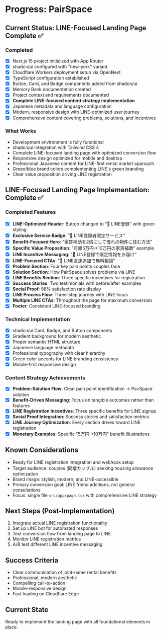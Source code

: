 # Progress: PairSpace

## Current Status: LINE-Focused Landing Page Complete ✅

### Completed
- [x] Next.js 15 project initialized with App Router
- [x] shadcn/ui configured with "new-york" variant
- [x] Cloudflare Workers deployment setup via OpenNext
- [x] TypeScript configuration established
- [x] Button, Card, and Badge components added from shadcn/ui
- [x] Memory Bank documentation created
- [x] Project context and requirements documented
- [x] **Complete LINE-focused content strategy implementation**
- [x] Japanese metadata and language configuration
- [x] Modern, responsive design with LINE-optimized user journey
- [x] Comprehensive content covering problems, solutions, and incentives

### What Works
- Development environment is fully functional
- shadcn/ui integration with Tailwind CSS 4
- Complete LINE-focused landing page with optimized conversion flow
- Responsive design optimized for mobile and desktop
- Professional Japanese content for LINE-first rental market approach
- Green/blue brand colors complementing LINE's green branding
- Clear value proposition driving LINE registration

## LINE-Focused Landing Page Implementation: Complete ✅

### Completed Features
- [x] **LINE-Optimized Header**: Button changed to "📱 LINE登録" with green styling
- [x] **Exclusive Service Badge**: "📱 LINE登録者限定サービス"
- [x] **Benefit-Focused Hero**: "家賃補助を2倍にして憧れの物件に住む方法"
- [x] **Specific Value Proposition**: "月額5万円→10万円の家賃補助" example
- [x] **LINE Incentive Messaging**: "🎁 LINE登録で限定情報をお届け"
- [x] **LINE-Focused CTAs**: "📱 LINE友達追加で無料相談"
- [x] **Problem Section**: Four key pain points couples face
- [x] **Solution Section**: How PairSpace solves problems via LINE
- [x] **LINE Benefits Section**: Three specific incentives for registration
- [x] **Success Stories**: Two testimonials with before/after examples
- [x] **Social Proof**: 98% satisfaction rate display
- [x] **LINE Process Flow**: Three-step journey with LINE focus
- [x] **Multiple LINE CTAs**: Throughout the page for maximum conversion
- [x] **Footer**: Consistent LINE-focused branding

### Technical Implementation
- [x] shadcn/ui Card, Badge, and Button components
- [x] Gradient background for modern aesthetic
- [x] Proper semantic HTML structure
- [x] Japanese language metadata
- [x] Professional typography with clear hierarchy
- [x] Green color accents for LINE branding consistency
- [x] Mobile-first responsive design

### Content Strategy Achievements
- [x] **Problem-Solution Flow**: Clear pain point identification → PairSpace solution
- [x] **Benefit-Driven Messaging**: Focus on tangible outcomes rather than features
- [x] **LINE Registration Incentives**: Three specific benefits for LINE signup
- [x] **Social Proof Integration**: Success stories and satisfaction metrics
- [x] **LINE Journey Optimization**: Every section drives toward LINE registration
- [x] **Monetary Examples**: Specific "5万円→10万円" benefit illustrations

## Known Considerations
- Ready for LINE registration integration and webhook setup
- Target audience: couples (同棲カップル) seeking housing allowance optimization
- Brand image: stylish, modern, and LINE-accessible
- Primary conversion goal: LINE friend additions, not general consultations
- Focus: single file `src/app/page.tsx` with comprehensive LINE strategy

## Next Steps (Post-Implementation)
1. Integrate actual LINE registration functionality
2. Set up LINE bot for automated responses
3. Test conversion flow from landing page to LINE
4. Monitor LINE registration metrics
5. A/B test different LINE incentive messaging

## Success Criteria
- Clear communication of joint-name rental benefits
- Professional, modern aesthetic
- Compelling call-to-action
- Mobile-responsive design
- Fast loading on Cloudflare Edge

## Current State
Ready to implement the landing page with all foundational elements in place.
